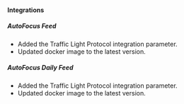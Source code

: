 
#### Integrations
##### AutoFocus Feed
- Added the Traffic Light Protocol integration parameter.
- Updated docker image to the latest version.
##### AutoFocus Daily Feed
- Added the Traffic Light Protocol integration parameter.
- Updated docker image to the latest version.
